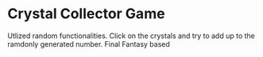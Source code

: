 # Crystal Collector Game

Utlized random functionalities. Click on the crystals and try to add up to the ramdonly generated number. Final Fantasy based
